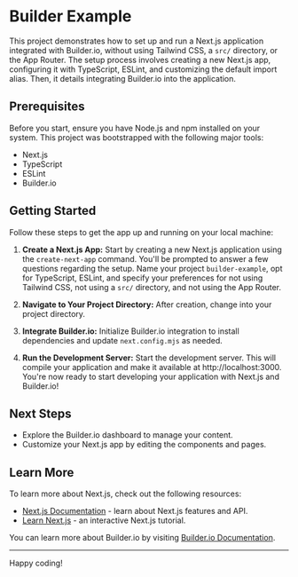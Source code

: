 # Builder Example

This project demonstrates how to set up and run a Next.js application integrated with Builder.io, without using Tailwind CSS, a `src/` directory, or the App Router. The setup process involves creating a new Next.js app, configuring it with TypeScript, ESLint, and customizing the default import alias. Then, it details integrating Builder.io into the application.

## Prerequisites

Before you start, ensure you have Node.js and npm installed on your system. This project was bootstrapped with the following major tools:

- Next.js
- TypeScript
- ESLint
- Builder.io

## Getting Started

Follow these steps to get the app up and running on your local machine:

1. **Create a Next.js App:** Start by creating a new Next.js application using the `create-next-app` command. You'll be prompted to answer a few questions regarding the setup. Name your project `builder-example`, opt for TypeScript, ESLint, and specify your preferences for not using Tailwind CSS, not using a `src/` directory, and not using the App Router.

2. **Navigate to Your Project Directory:** After creation, change into your project directory.

3. **Integrate Builder.io:** Initialize Builder.io integration to install dependencies and update `next.config.mjs` as needed.

4. **Run the Development Server:** Start the development server. This will compile your application and make it available at http://localhost:3000. You're now ready to start developing your application with Next.js and Builder.io!

## Next Steps

- Explore the Builder.io dashboard to manage your content.
- Customize your Next.js app by editing the components and pages.

## Learn More

To learn more about Next.js, check out the following resources:

- [Next.js Documentation](https://nextjs.org/docs) - learn about Next.js features and API.
- [Learn Next.js](https://nextjs.org/learn) - an interactive Next.js tutorial.

You can learn more about Builder.io by visiting [Builder.io Documentation](https://www.builder.io/c/docs).

---

Happy coding!
